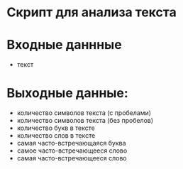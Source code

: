 # Скрипт для анализа текста

Входные даннные 
==================
* текст

Выходные данные:
==================
* количество символов текста (с пробелами)
* количество символов текста (без пробелов)
* количество букв в тексте
* количество слов в тексте
* самая часто-встречающаяся буква
* самое часто-встречающееся слово
* самая часто-встречающееся слово
